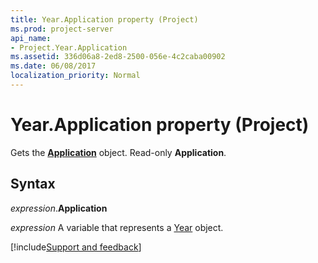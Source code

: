 ```yaml
---
title: Year.Application property (Project)
ms.prod: project-server
api_name:
- Project.Year.Application
ms.assetid: 336d06a8-2ed8-2500-056e-4c2caba00902
ms.date: 06/08/2017
localization_priority: Normal
---
```



# Year.Application property (Project)

Gets the  **[Application](Project.Application.md)** object. Read-only **Application**.


## Syntax

_expression_.**Application**

_expression_ A variable that represents a [Year](./Project.Year.md) object.

[!include[Support and feedback](~/includes/feedback-boilerplate.md)]